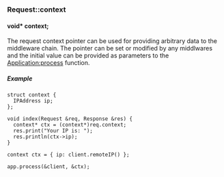 <h3 id='req-context'>Request::context</h3>
<h4 class='variant'>void* context;</h4>

The request context pointer can be used for providing arbitrary data to the middleware chain. The pointer can be set or modified by any middlwares and the initial value can be provided as parameters to the [Application:process](/en/3x/api.html#app-process) function.

##### Example
```arduino
struct context {
  IPAddress ip;
};

void index(Request &req, Response &res) {
  context* ctx = (context*)req.context;
  res.print("Your IP is: ");
  res.println(ctx->ip);
}

context ctx = { ip: client.remoteIP() };

app.process(&client, &ctx);
```
